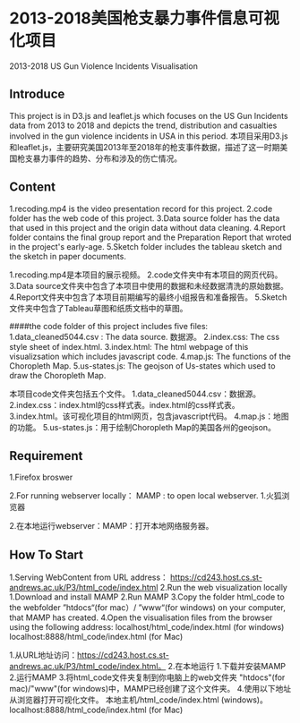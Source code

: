 # 2013-2018美国枪支暴力事件信息可视化项目
2013-2018 US Gun Violence Incidents Visualisation

## Introduce
This project is in D3.js and leaflet.js which focuses on the US Gun Incidents data from 2013 to 2018 and depicts the trend, distribution and casualties involved in the gun violence incidents in USA in this period.
本项目采用D3.js和leaflet.js，主要研究美国2013年至2018年的枪支事件数据，描述了这一时期美国枪支暴力事件的趋势、分布和涉及的伤亡情况。

## Content
1.recoding.mp4 is the video presentation record for this project.
2.code folder has the web code of this project.
3.Data source folder has the data that used in this project and the origin data without data cleaning.
4.Report folder contains the final group report and the Preparation Report that wroted in the project's early-age.
5.Sketch folder includes the tableau sketch and the sketch in paper documents.

1.recoding.mp4是本项目的展示视频。
2.code文件夹中有本项目的网页代码。
3.Data source文件夹中包含了本项目中使用的数据和未经数据清洗的原始数据。
4.Report文件夹中包含了本项目前期编写的最终小组报告和准备报告。
5.Sketch文件夹中包含了Tableau草图和纸质文档中的草图。

####the code folder of this project includes five files:  
1.data_cleaned5044.csv : The data source. 数据源。
2.index.css: The css style sheet of index.html.
3.index.html: The html webpage of this visualizsation which includes javascript code.
4.map.js: The functions of the Choropleth Map.
5.us-states.js: The geojson of Us-states which used to draw the Choropleth Map.

本项目code文件夹包括五个文件。
1.data_cleaned5044.csv：数据源。
2.index.css：index.html的css样式表。index.html的css样式表。
3.index.html。该可视化项目的html网页，包含javascript代码。
4.map.js：地图的功能。
5.us-states.js：用于绘制Choropleth Map的美国各州的geojson。

## Requirement
1.Firefox broswer

2.For running webserver locally：
	MAMP : to open local webserver.
1.火狐浏览器

2.在本地运行webserver：MAMP：打开本地网络服务器。
## How To Start
1.Serving WebContent from URL address： https://cd243.host.cs.st-andrews.ac.uk/P3/html_code/index.html
2.Run the web visualization locally
  1.Download and install MAMP
  2.Run MAMP
  3.Copy the folder html_code to the webfolder ”htdocs“(for mac）/ ”www“(for windows) on your computer, that MAMP has created.
  4.Open the visualisation files from the browser using the following address:
	localhost/html_code/index.html (for windows)
	localhost:8888/html_code/index.html (for Mac)
  
1.从URL地址访问：https://cd243.host.cs.st-andrews.ac.uk/P3/html_code/index.html。
2.在本地运行
  1.下载并安装MAMP
  2.运行MAMP
  3.将html_code文件夹复制到你电脑上的web文件夹 "htdocs"(for mac)/"www"(for windows)中，MAMP已经创建了这个文件夹。
  4.使用以下地址从浏览器打开可视化文件。
	本地主机/html_code/index.html (windows)。
	localhost:8888/html_code/index.html (for Mac)
